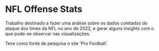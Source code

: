 # NFL Offense Stats

Trabalho destinado a fazer uma análise sobre os dados coletados do ataque dos times da NFL no ano de 2022, e gerar alguns insights com o que pode-se observar nas visualizações.

Teve como fonte de pesquisa o site 'Pro Football'.
